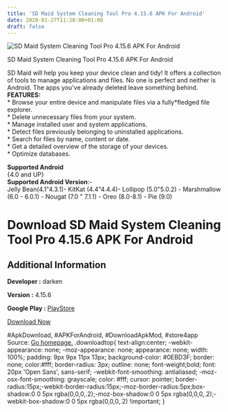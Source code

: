 ```yaml
---
title: 'SD Maid System Cleaning Tool Pro 4.15.6 APK For Android'
date: 2020-01-27T11:28:00+01:00
draft: false
---
```


![SD Maid System Cleaning Tool Pro 4.15.6 APK For Android](https://i2.wp.com/apkhome.net/wp-content/uploads/2020/01/SD-Maid-System-Cleaning-Tool-Pro-4.15.6.png "SD Maid System Cleaning Tool Pro 4.15.6 APK For Android")

  

SD Maid System Cleaning Tool Pro 4.15.6 APK For Android

SD Maid will help you keep your device clean and tidy! It offers a collection of tools to manage applications and files. No one is perfect and neither is Android. The apps you've already deleted leave something behind.  
**FEATURES:**  
\* Browse your entire device and manipulate files via a fully\*fledged file explorer.  
\* Delete unnecessary files from your system.  
\* Manage installed user and system applications.  
\* Detect files previously belonging to uninstalled applications.  
\* Search for files by name, content or date.  
\* Get a detailed overview of the storage of your devices.  
\* Optimize databases.

**Supported Android**  
{4.0 and UP}  
**Supported Android Version**:-  
Jelly Bean(4.1"4.3.1)- KitKat (4.4"4.4.4)- Lollipop (5.0"5.0.2) - Marshmallow (6.0 - 6.0.1) - Nougat (7.0 " 7.1.1) - Oreo (8.0-8.1) - Pie (9.0)

Download SD Maid System Cleaning Tool Pro 4.15.6 APK For Android
================================================================

Additional Information
----------------------

**Developer :** darken

**Version :** 4.15.6

**Google Play :** [PlayStore](https://play.google.com/store/apps/details?id=eu.thedarken.sdm)

  

[Download Now](https://store4app.co/post/sd-maid-system-cleaning-tool-pro-4-15-6-apk-for-android_1580114075)

  
#ApkDownload, #APKForAndroid, #DownloadApkMod, #store4app  
Source: [Go homepage.](https://store4app.co/post/sd-maid-system-cleaning-tool-pro-4-15-6-apk-for-android_1580114075) .downloadtop{ text-align:center; -webkit-appearance: none; -moz-appearance: none; appearance: none; width: 100%; padding: 9px 9px 11px 13px; background-color: #0EBD3F; border: none; color:#fff; border-radius: 3px; outline: none; font-weight;bold; font: 20px 'Open Sans', sans-serif; -webkit-font-smoothing: antialiased; -moz-osx-font-smoothing: grayscale; color: #fff; cursor: pointer; border-radius:15px;-webkit-border-radius:15px;-moz-border-radius:5px;box-shadow:0 0 5px rgba(0,0,0,.2);-moz-box-shadow:0 0 5px rgba(0,0,0,.2);-webkit-box-shadow:0 0 5px rgba(0,0,0,.2) !important; }